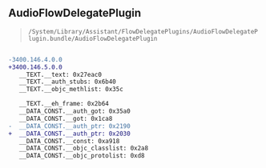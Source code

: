 ## AudioFlowDelegatePlugin

> `/System/Library/Assistant/FlowDelegatePlugins/AudioFlowDelegatePlugin.bundle/AudioFlowDelegatePlugin`

```diff

-3400.146.4.0.0
+3400.146.5.0.0
   __TEXT.__text: 0x27eac0
   __TEXT.__auth_stubs: 0x6b40
   __TEXT.__objc_methlist: 0x35c

   __TEXT.__eh_frame: 0x2b64
   __DATA_CONST.__auth_got: 0x35a0
   __DATA_CONST.__got: 0x1ca8
-  __DATA_CONST.__auth_ptr: 0x2190
+  __DATA_CONST.__auth_ptr: 0x2030
   __DATA_CONST.__const: 0xa918
   __DATA_CONST.__objc_classlist: 0x2a8
   __DATA_CONST.__objc_protolist: 0xd8

```
